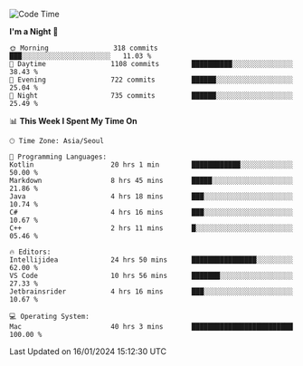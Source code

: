 <!--START_SECTION:waka-->
![Code Time](http://img.shields.io/badge/Code%20Time-170%20hrs%2039%20mins-blue)

**I'm a Night 🦉** 

```text
🌞 Morning                318 commits         ███░░░░░░░░░░░░░░░░░░░░░░   11.03 % 
🌆 Daytime                1108 commits        ██████████░░░░░░░░░░░░░░░   38.43 % 
🌃 Evening                722 commits         ██████░░░░░░░░░░░░░░░░░░░   25.04 % 
🌙 Night                  735 commits         ██████░░░░░░░░░░░░░░░░░░░   25.49 % 
```


📊 **This Week I Spent My Time On** 

```text
🕑︎ Time Zone: Asia/Seoul

💬 Programming Languages: 
Kotlin                   20 hrs 1 min        ████████████░░░░░░░░░░░░░   50.00 % 
Markdown                 8 hrs 45 mins       █████░░░░░░░░░░░░░░░░░░░░   21.86 % 
Java                     4 hrs 18 mins       ███░░░░░░░░░░░░░░░░░░░░░░   10.74 % 
C#                       4 hrs 16 mins       ███░░░░░░░░░░░░░░░░░░░░░░   10.67 % 
C++                      2 hrs 11 mins       █░░░░░░░░░░░░░░░░░░░░░░░░   05.46 % 

🔥 Editors: 
Intellijidea             24 hrs 50 mins      ████████████████░░░░░░░░░   62.00 % 
VS Code                  10 hrs 56 mins      ███████░░░░░░░░░░░░░░░░░░   27.33 % 
Jetbrainsrider           4 hrs 16 mins       ███░░░░░░░░░░░░░░░░░░░░░░   10.67 % 

💻 Operating System: 
Mac                      40 hrs 3 mins       █████████████████████████   100.00 % 
```


 Last Updated on 16/01/2024 15:12:30 UTC
<!--END_SECTION:waka-->
